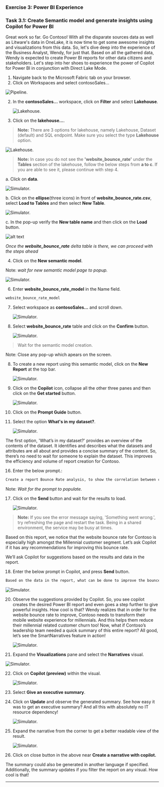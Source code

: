 
### Exercise 3: Power BI Experience
 
### Task 3.1: Create Semantic model and generate insights using Copilot for Power BI

Great work so far. Go Contoso! With all the disparate sources data as well as Litware's data in OneLake, it is now time to get some awesome insights and visualizations from this data. So, let's dive deep into the experience of the Business Analyst, Wendy, for just that. Based on all the gathered data, Wendy is expected to create Power BI reports for other data citizens and stakeholders. Let's step into her shoes to experience the power of Copilot for Power BI in conjunction with Direct Lake Mode.

1. Navigate back to the Microsoft Fabric tab on your browser.
2. Click on Workspaces and select contosoSales…

![Pipeline.](mediaNew/task-1.1-new4.png)

2. In the **contosoSales...** workspace, click on **Filter** and select **Lakehouse**.

   ![Lakehouse.](mediaNew/task-1.3-ext-shortcut1.png)	

3. Click on the **lakehouse...**.

>**Note:** There are 3 options for lakehouse, namely Lakehouse, Dataset (default) and SQL endpoint. Make sure you select the type **Lakehouse** option.

   ![Lakehouse.](mediaNew/task-1.3-ext-shortcut2.png)

>**Note:** In case you do not see the **'website_bounce_rate'** under the **Tables** section of the lakehouse, follow the below steps from **a to c**. If you are able to see it, please continue with step 4.

a. Click on **data**.

![Simulator.](mediaNew/task-new1.png)

b. Click on the **ellipse**(three icons) in front of **website_bounce_rate.csv**, select **Load to Tables** and then select **New Table**.

![Simulator.](mediaNew/task-new2.png)

c. In the pop-up verify the **New table name** and then click on the **Load** button.

![alt text](mediaNew/task-new3.png)


*Once the **website_bounce_rate** delta table is there, we can proceed with the steps ahead*

4. Click on the **New semantic model**.

Note: *wait for new semantic model page to popup.*

   ![Simulator.](mediaNew/task-new4.png)

6. Enter **website_bounce_rate_model** in the Name field.

```BASH
website_bounce_rate_model
```

7. Select workspace as **contosoSales...** and scroll down.

   ![Simulator.](mediaNew/task-new5.png)

8. Select **website_bounce_rate** table and click on the **Confirm** button. 

   ![Simulator.](mediaNew/task-new6.png)

>Wait for the semantic model creation.

Note: Close any pop-up which apears on the screen.

8. To create a new report using this semantic model, click on the **New Report** at the top bar.
 
   ![Simulator.](mediaNew/task-new7.png)

9. Click on the **Copilot** icon, collapse all the other three panes and then click on the **Get started** button.

   ![Simulator.](mediaNew/task-new8.png)
	
10. Click on the **Prompt Guide** button.  

11. Select the option **What's in my dataset?**.
   
      ![Simulator.](mediaNew/task-new9.png)

The first option, 'What’s in my dataset?' provides an overview of the contents of the dataset. It identifies and describes what the datasets and attributes are all about and provides a concise summary of the content. So, there’s no need to wait for someone to explain the dataset. This improves the efficiency and volume of report creation for Contoso.

16. Enter the below prompt.:
 
```BASH
Create a report Bounce Rate analysis, to show the correlation between customer sentiment, particularly among millennials and Gen Z, unsuccessful product searches across different devices, and the website's bounce rate by customer generations.  
```
Note: *Wait for the prompt to populate.*

17. Click on the **Send** button and wait for the results to load. 

      ![Simulator.](mediaNew/task-new12.png)
	
>**Note:** If you see the error message saying, 'Something went wrong.', try refreshing the page and restart the task. Being in a shared environment, the service may be busy at times.

Based on this report, we notice that the website bounce rate for Contoso is especially high amongst the Millennial customer segment. Let’s ask Copilot if it has any recommendations for improving this bounce rate.

We’ll ask Copilot for suggestions based on the results and data in the report.

18. Enter the below prompt in Copilot, and press **Send** button.

```BASH
Based on the data in the report, what can be done to improve the bounce rate of millennials?
```
![Simulator.](mediaNew/task-new13.png)
	
20. Observe the suggestions provided by Copilot. So, you see copilot creates the desired Power BI report and even goes a step further to give powerful insights. How cool is that? Wendy realizes that in order for the website bounce rate to improve, Contoso needs to transform their mobile website experience for millennials. And this helps them reduce their millennial related customer churn too! Now, what if Contoso’s leadership team needed a quick summary of this entire report? All good, let’s see the SmartNarratives feature in action!
	
      ![Simulator.](mediaNew/task-new14.png)
	
21. Expand the **Visualizations** pane and select the **Narratives** visual. 

![Simulator.](mediaNew/visualizations.png)

22. Click on **Copilot (preview)** within the visual.

      ![Simulator.](mediaNew/open-narrative.png)
	
23. Select **Give an executive summary**. 

24. Click on **Update** and observe the generated summary. See how easy it was to get an executive summary? And all this with absolutely no IT resource dependency!
 
      ![Simulator.](mediaNew/task-new16.png)

25. Expand the narrative from the corner to get a better readable view of the result.

	![Simulator.](mediaNew/expand-arrow.png)

26. Click on close button in the above near **Create a narrative with copilot.**
     
The summary could also be generated in another language if specified. Additionally, the summary updates if you filter the report on any visual. How cool is that!

---
